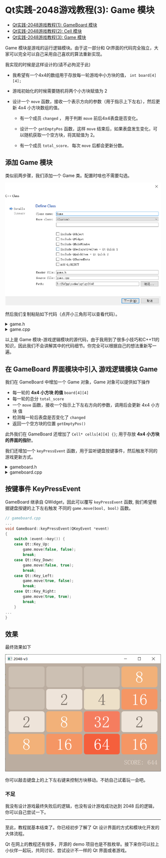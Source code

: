 # Qt实践-2048游戏教程(3): Game 模块


* [Qt实践-2048游戏教程(1): GameBoard 模块](https://github.com/OneForward/TACpp/blob/master/tutorials/qt-2048-v1.md)
* [Qt实践-2048游戏教程(2): Cell 模块](https://github.com/OneForward/TACpp/blob/master/tutorials/qt-2048-v2.md)
* [Qt实践-2048游戏教程(3): Game 模块](https://github.com/OneForward/TACpp/blob/master/tutorials/qt-2048-v3.md)

Game 模块是游戏的运行逻辑模块。由于这一部分和 Qt界面的代码完全独立，大家可以完全可以自己采用自己喜欢的算法重新实现。

我实现的时候是这样设计的(请不必拘泥于此)

* 我希望有一个4x4的数组用于存放每一轮游戏中小方块的值， `int board[4][4];`

* 游戏初始化的时候需要随机将两个小方块赋值为 2 

* 设计一个 `move` 函数，接收一个表示方向的参数（用于指示上下左右），然后更新 4x4 小方块数组的值。

  * 有一个成员 `changed` ， 用于判断 `move` 前后4x4表盘是否变化。

  * 设计一个 `getEmptyPos` 函数，这样 `move` 结束后，如果表盘发生变化，可以随机获取一个空方块，将其赋值为 2。

  * 有一个成员 `total_score，` 每次 `move` 后都会更新分数。

## 添加 Game 模块
类似前两步骤，我们添加一个 Game 类。配置时啥也不需要勾选。

<img src="imgs/qt2048-v3-Game-配置.png" style="zoom:70%;" />

然后我们复制粘贴如下代码（点开小三角形可以查看代码）。

<details>
  <summary>game.h</summary>

```cpp
#ifndef GAME_H
#define GAME_H

#include <array>

const int NCells = 4;

using Pos = std::array<int, 2>;

class Game
{
public:

    int board[NCells][NCells];

    int total_score = 0;
    bool changed;

    Game();

    void move(bool horizonal, bool reverse);

    void resetGame();

    Pos getEmptyPos();

    bool isfull();
    bool wonGame();
};

#endif // GAME_H
```
</details>

<details>
  <summary>game.cpp</summary>

```cpp
#include <algorithm>
#include <cstring>
#include <vector>
#include "game.h"

Game::Game()
{
    resetGame();
}

void Game::resetGame()
{
    memset(board, 0, sizeof board);

    board[rand()%NCells][rand()%NCells] = 2;

    auto pos = getEmptyPos();
    board[pos[0]][pos[1]] = 2;

    total_score = 0; changed = true;
}

Pos Game::getEmptyPos()
{
    int i,j;
    do {
        i = rand() % NCells;
        j = rand() % NCells;
    } while (board[i][j]);
    return {i, j};
}

bool Game::isfull()
{
    return std::all_of(*board, *board + NCells * NCells, [](int x) { return x != 0; } );
}

void Game::move(bool horizonal, bool reverse)
{
    static int board_prev[NCells][NCells];
    memcpy(board_prev, board, sizeof board); //backup

    using Vec = std::vector<int> ;
    auto squeezeVec = [&] (Vec v, bool reverse) -> Vec {
        if (reverse) v = Vec(v.rbegin(), v.rend());
        Vec ans; size_t first = 0;
        while (first+1 < v.size()) {
            if (v[first] == v[first+1]) {
                total_score += v[first] * 2;
                ans.push_back(v[first] * 2), first += 2;
            }
            else ans.push_back(v[first]), first++;
        }
        if (first+1 == v.size()) ans.push_back(v[first]);
        while (ans.size() < NCells) ans.push_back(0);
        return reverse ? Vec(ans.rbegin(), ans.rend()) : ans;
    };

    auto getVal = [&] (size_t i, size_t j) -> int& {
        return horizonal ? board[i][j] : board[j][i];
    };

    for (size_t i=0; i < NCells; ++i) {
        Vec v;
        for (size_t j=0; j < NCells; ++j) {
            if (getVal(i, j)) v.push_back(getVal(i, j));
        }
        auto ans = squeezeVec(v, reverse);
        for (size_t j=0; j < NCells; ++j) {
            getVal(i, j) = ans[j];
        }
    }
    changed = !std::equal(*board, *board + NCells * NCells, *board_prev );
}
```

</details>


以上是 Game 模块-游戏逻辑模块的源代码，由于我用到了很多小技巧和C++11的知识，因此我们不会讲解其中的代码细节。你完全可以根据自己的想法重新写一遍。

## 在 GameBoard 界面模块中引入 游戏逻辑模块 Game

我们在 GameBoard 中增加一个 Game 对象，Game 对象可以提供如下操作

- 每一轮的 **4x4 小方块 的值** `board[4][4]`
- 每一轮的总分 `total_score`
- 一个 `move` 函数，接收一个指示上下左右方向的参数，调用后会更新 4x4 小方块 值
- 检测每一轮后表盘是否变化了 `changed` 
- 返回一个空方块的位置 `getEmptyPos()`

此外我们在 GameBoard 还增加了 `Cell* cells[4][4] {}`; 用于存放 **4x4 小方块的界面的指针**。

我们还增加一个 `keyPressEvent` 函数，用于监听键盘按键事件，然后触发不同的游戏更新方式。


<details>
  <summary>gameboard.h </summary>

```cpp
#ifndef GAMEBOARD_H
#define GAMEBOARD_H

#include <QLabel>
#include <QVBoxLayout>
#include <QGridLayout>
#include <QKeyEvent>
#include "game.h"
#include "cell.h"
class GameBoard : public QWidget
{
    Q_OBJECT
public:
    explicit GameBoard(QWidget *parent = 0);

private:
    // main game logic
    Game game;

    Cell* cells[NCells][NCells] {};

    // main layout
    QVBoxLayout *mainLayout;

    // grid layout of board
    QGridLayout *boardLayout;

    // score widget
    QLabel *score;

    void drawBoard();
protected:
    void keyPressEvent(QKeyEvent *event);
};

#endif // GAMEBOARD_H
```

</details>


<details>
  <summary>gameboard.cpp</summary>

```cpp
#include <algorithm>
#include <cstring>
#include <vector>
#include "game.h"

Game::Game()
{
    resetGame();
}

void Game::resetGame()
{
    memset(board, 0, sizeof board);

    board[rand()%NCells][rand()%NCells] = 2;

    auto pos = getEmptyPos();
    board[pos[0]][pos[1]] = 2;

    total_score = 0; changed = true;
}

Pos Game::getEmptyPos()
{
    int i,j;
    do {
        i = rand() % NCells;
        j = rand() % NCells;
    } while (board[i][j]);
    return {i, j};
}


bool Game::isfull()
{
    return std::all_of(*board, *board + NCells * NCells, [](int x) { return x != 0; } );
}


void Game::move(bool horizonal, bool reverse)
{
    static int board_prev[NCells][NCells];
    memcpy(board_prev, board, sizeof board); //backup

    using Vec = std::vector<int> ;
    auto squeezeVec = [&] (Vec v, bool reverse) -> Vec {
        if (reverse) v = Vec(v.rbegin(), v.rend());
        Vec ans; size_t first = 0;
        while (first+1 < v.size()) {
            if (v[first] == v[first+1]) {
                total_score += v[first] * 2;
                ans.push_back(v[first] * 2), first += 2;
            }
            else ans.push_back(v[first]), first++;
        }
        if (first+1 == v.size()) ans.push_back(v[first]);
        while (ans.size() < NCells) ans.push_back(0);
        return reverse ? Vec(ans.rbegin(), ans.rend()) : ans;
    };

    auto getVal = [&] (size_t i, size_t j) -> int& {
        return horizonal ? board[i][j] : board[j][i];
    };

    for (size_t i=0; i < NCells; ++i) {
        Vec v;
        for (size_t j=0; j < NCells; ++j) {
            if (getVal(i, j)) v.push_back(getVal(i, j));
        }
        auto ans = squeezeVec(v, reverse);
        for (size_t j=0; j < NCells; ++j) {
            getVal(i, j) = ans[j];
        }
    }
    changed = !std::equal(*board, *board + NCells * NCells, *board_prev );
}
```
</details>

## 按键事件 KeyPressEvent 

GameBoard 继承自 QWidget，因此可以覆写 `keyPressEvent` 函数, 我们希望根据键盘按键的上下左右触发 不同的 `game.move(bool, bool)` 函数。

```cpp
// gameboard.cpp 
...
void GameBoard::keyPressEvent(QKeyEvent *event)
{
    switch (event->key()) {
    case Qt::Key_Up:
        game.move(false, false);
        break;
    case Qt::Key_Down:
        game.move(false, true);
        break;
    case Qt::Key_Left:
        game.move(true, false);
        break;
    case Qt::Key_Right:
        game.move(true, true);
        break;
    }
...
}
```

## 效果 

最终效果如下

![](imgs/qt-2048-最终效果.png)

你可以敲击键盘上的上下左右键来控制方块移动。不妨自己试着玩一会吧。

### 不足

我没有设计游戏最终失败后的逻辑，也没有设计游戏成功达到 2048 后的逻辑，你可以自己尝试一下。

---

至此，教程就基本结束了。你已经初步了解了 Qt 设计界面的方式和模块化开发的大体流程。

Qt 在网上的教程还有很多，开源的 demo 项目也是不胜枚举。接下来你可以拉上小伙伴一起玩，共同讨论、尝试设计不一样的 Qt 界面或者游戏。
